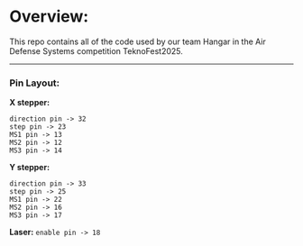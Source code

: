 # Overview:
This repo contains all of the code used by our team Hangar in the Air Defense Systems competition TeknoFest2025.

---
### Pin Layout:

**X stepper:**
```
direction pin -> 32
step pin -> 23
MS1 pin -> 13
MS2 pin -> 12
MS3 pin -> 14
```

**Y stepper:**
```
direction pin -> 33
step pin -> 25
MS1 pin -> 22
MS2 pin -> 16
MS3 pin -> 17
```
**Laser:**
`enable pin -> 18`